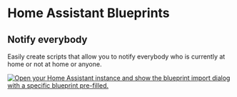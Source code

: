# Home Assistant Blueprints

## Notify everybody

Easily create scripts that allow you to notify everybody who is currently at home or not at home or anyone.

[![Open your Home Assistant instance and show the blueprint import dialog with a specific blueprint pre-filled.](https://my.home-assistant.io/badges/blueprint_import.svg)](https://my.home-assistant.io/redirect/blueprint_import/?blueprint_url=https://github.com/jastBytes/hass-blueprints/blob/main/notify_everybody.yaml)
